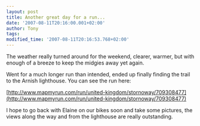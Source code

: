 ```yaml
---
layout: post
title: Another great day for a run...
date: '2007-08-11T20:16:00.001+02:00'
author: Tony
tags:
modified_time: '2007-08-11T20:16:53.768+02:00'
---
```


The weather really turned around for the weekend, clearer, warmer, but with
enough of a breeze to keep the midgies away yet again.

Went for a much longer run than intended, ended up finally finding the trail to
the Arnish lighthouse. You can see the run here:

[http://www.mapmyrun.com/run/united-kingdom/stornoway/709308477](http://www.mapmyrun.com/run/united-kingdom/stornoway/709308477)

I hope to go back with Elaine on our bikes soon and take some pictures, the
views along the way and from the lighthouse are really outstanding.